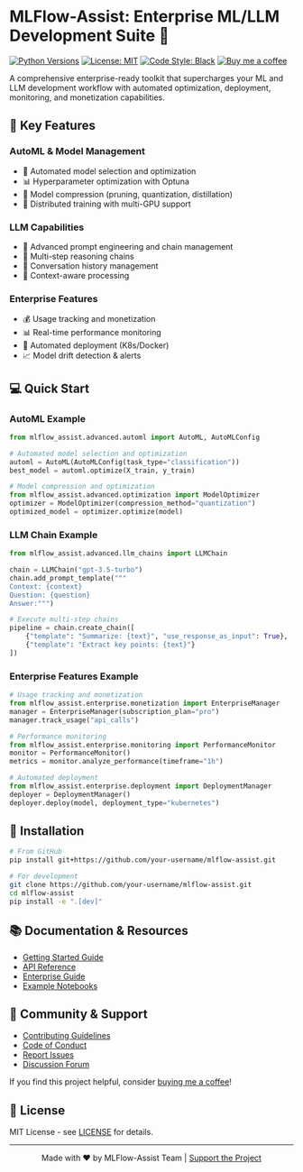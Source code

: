 # MLFlow-Assist: Enterprise ML/LLM Development Suite 🚀

[![Python Versions](https://img.shields.io/badge/python-3.8%20%7C%203.9%20%7C%203.10%20%7C%203.11-blue)](https://github.com/your-username/mlflow-assist)
[![License: MIT](https://img.shields.io/badge/License-MIT-yellow.svg)](https://opensource.org/licenses/MIT)
[![Code Style: Black](https://img.shields.io/badge/code%20style-black-000000.svg)](https://github.com/psf/black)
[![Buy me a coffee](https://img.shields.io/badge/Buy%20me%20a%20coffee-happyvibess-orange)](https://www.buymeacoffee.com/happyvibess)

A comprehensive enterprise-ready toolkit that supercharges your ML and LLM development workflow with automated optimization, deployment, monitoring, and monetization capabilities.

## 🌟 Key Features

### AutoML & Model Management
- 🤖 Automated model selection and optimization
- 📊 Hyperparameter optimization with Optuna
- 🔧 Model compression (pruning, quantization, distillation)
- 🚀 Distributed training with multi-GPU support

### LLM Capabilities
- 🧠 Advanced prompt engineering and chain management
- 🔄 Multi-step reasoning chains
- 💬 Conversation history management
- 🎯 Context-aware processing

### Enterprise Features
- 💰 Usage tracking and monetization
- 📊 Real-time performance monitoring
- 🔄 Automated deployment (K8s/Docker)
- 📈 Model drift detection & alerts

## 💻 Quick Start

### AutoML Example
```python
from mlflow_assist.advanced.automl import AutoML, AutoMLConfig

# Automated model selection and optimization
automl = AutoML(AutoMLConfig(task_type="classification"))
best_model = automl.optimize(X_train, y_train)

# Model compression and optimization
from mlflow_assist.advanced.optimization import ModelOptimizer
optimizer = ModelOptimizer(compression_method="quantization")
optimized_model = optimizer.optimize(model)
```

### LLM Chain Example
```python
from mlflow_assist.advanced.llm_chains import LLMChain

chain = LLMChain("gpt-3.5-turbo")
chain.add_prompt_template("""
Context: {context}
Question: {question}
Answer:""")

# Execute multi-step chains
pipeline = chain.create_chain([
    {"template": "Summarize: {text}", "use_response_as_input": True},
    {"template": "Extract key points: {text}"}
])
```

### Enterprise Features Example
```python
# Usage tracking and monetization
from mlflow_assist.enterprise.monetization import EnterpriseManager
manager = EnterpriseManager(subscription_plan="pro")
manager.track_usage("api_calls")

# Performance monitoring
from mlflow_assist.enterprise.monitoring import PerformanceMonitor
monitor = PerformanceMonitor()
metrics = monitor.analyze_performance(timeframe="1h")

# Automated deployment
from mlflow_assist.enterprise.deployment import DeploymentManager
deployer = DeploymentManager()
deployer.deploy(model, deployment_type="kubernetes")
```

## 🚀 Installation

```bash
# From GitHub
pip install git+https://github.com/your-username/mlflow-assist.git

# For development
git clone https://github.com/your-username/mlflow-assist.git
cd mlflow-assist
pip install -e ".[dev]"
```

## 📚 Documentation & Resources

- [Getting Started Guide](docs/getting-started.md)
- [API Reference](docs/api.md)
- [Enterprise Guide](docs/enterprise.md)
- [Example Notebooks](examples/notebooks/)

## 🤝 Community & Support

- [Contributing Guidelines](CONTRIBUTING.md)
- [Code of Conduct](CODE_OF_CONDUCT.md)
- [Report Issues](https://github.com/your-username/mlflow-assist/issues)
- [Discussion Forum](https://github.com/your-username/mlflow-assist/discussions)

If you find this project helpful, consider [buying me a coffee](https://www.buymeacoffee.com/happyvibess)!

## 📄 License

MIT License - see [LICENSE](LICENSE) for details.

---

<p align="center">
Made with ❤️ by MLFlow-Assist Team | <a href="https://www.buymeacoffee.com/happyvibess">Support the Project</a>
</p>
